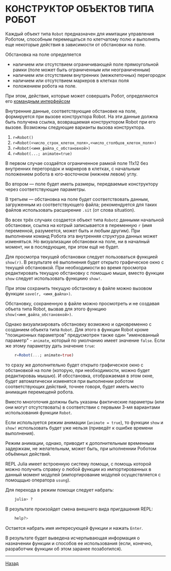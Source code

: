# КОНСТРУКТОР ОБЪЕКТОВ ТИПА РОБОТ

Каждый объект типа `Robot` предназначен для имитации управления Роботом, способным перемещаться по клетчатому полю и выполнять еще некоторые действия в зависимости от обстановки на поле.

Обстановка на поле определяется 
- наличием или отсутствием ограничивающей поле прямоугольной рамки (поле может быть ограниченным или неограниченным)
- наличием или отсутствием внутренних (межклеточных) перегородок
- наличием или отсутствием маркеров в клетках поля
- положением робота на поле. 

При этом, действия, которые может совершать Робот, определяются его [командным интерфейсом](api.md)

Внутренние данные, соответствующие обстановке на поле, формируется при вызове конструктора Robot. На эти данные должна быть получена ссылка, возвращаемая конструктором Robot при его вызове. Возможны следующие варианты вызова конструктора.

1. `r=Robot()`
2. `r=Robot(<число_строк_клеток_поля>,<число_столбцов_клеток_поля>)`
3. `r=Robot(<имя_файла_с_oбстановкой>)`
4. `r=Robot(...; animate=true)`

В первом случае создаётся ограниченное рамкой поле 11x12 без внутренних перегородок и маркеров в клетках, с начальным положением робота в юго-восточном (нижнем левом) углу.

Во втором — поле будет иметь размеры, передваемые конструктору через соответствующие параметры.

В третьем — обстановка на поле будет соответствовать данным, загруженным из соответствующего файла; рекомендуется для таких файлов использовать расширение `.sit` (от слова situation).

Во всех трёх случаях создается объект типа `Robot`с данными начальной обстановки, ссылка на котрый записывается в переменную `r`  (имя переменной, разумеется, может быть и любым другим). При выполнении команд Робота эта внутренняя структура данных может изменяться. Но визуализации обстановки на поле, ни в началный момент, ни в последующие, при этом ещё не будет.

Для просмотра текущей обстановки следует пользоваться функцией `show(r)`. В результате её выполнения будет открыто графическое окно с текущей обстановкой. При необходимости во время просмотра редактировать текущую обстановку с помощью мыши, вместо функции `show` следует использовать функциию `show!`.

При этом сохранить текущую обстановку в файле можно вызовом функции `save(r, <имя_файла>)`.

Обстановку, сохраненную в файле можно просмотреть и не создавая объета типа Robot, вызвав для этого функцию `show(<имя_файла_обстановкой>)`.

Однако визуализировать обстановку возможно и одновременно с созданием объекта типа `Robot`. Для этого в функции Robot кроме "позиционных параметров" предусмотрен также один "именованный параметр" - `animate`, который по умолчанию имеет значение `false`. Если же этому параметру дать значение `true`:

```julia
    r=Robot(...; animate=true)
```
то сразу же дополнительно будет открыто графическое окно с обстановкой на поле (которую, при необходимости, можно будет редактироваь мышью). И обсстановка, отображаемая в этом окне, будет автоматически изменятся при выполнении роботом соответствующих действий, точнее говоря, будет иметь место анимация перемещенй робота.

Вместо многоточия должны быть указаны фактические параметры (или они могут отсутствовать) в соответствии с первыми 3-мя вариантами использования функции `Robot`. 

Если используется режим анимации (`animate = true`), то функции `show` и `show!` использовать будет уже нельзя (приведёт к ошибке времени выполнения).

Режим анимации, однако, приводит к дополнительным временным задержкам, не желательным, может быть, при ыполненнии Роботом объёмных действий.

REPL Julia имеет встроенную систему помощи, с помощь которой можно получить справку о любой функции из импортированных в данный момент модулей (импортирование модулей осуществляется с помощщью оператора `usung`).

Для перехода в режим помощи следует набрать:
```julia
    julia> ?
```
В результате произойдет смена внешнего вида пригдашения REPL:
```julia
    help?>
```

Остается набрать имя интересующей функции и нажать `Enter`.

В результате будет выведена исчерпывающая информация о назначении функции и способов ее использования (если, конечно, разработчик функции об этом заранее позаботился).

----------------

[Назад](../README.md)
